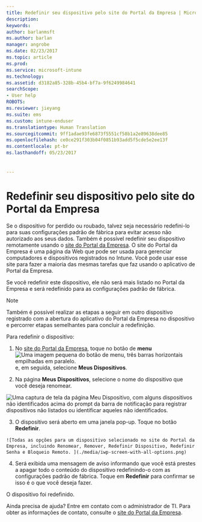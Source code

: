 ```yaml
---
title: Redefinir seu dispositivo pelo site do Portal da Empresa | Microsoft Docs
description: 
keywords: 
author: barlanmsft
ms.author: barlan
manager: angrobe
ms.date: 02/23/2017
ms.topic: article
ms.prod: 
ms.service: microsoft-intune
ms.technology: 
ms.assetid: d3182a85-328b-45b4-bf7a-9f6249984641
searchScope:
- User help
ROBOTS: 
ms.reviewer: jieyang
ms.suite: ems
ms.custom: intune-enduser
ms.translationtype: Human Translation
ms.sourcegitcommit: 9ff1adae93fe6873f5551cf58b1a2e89638dee85
ms.openlocfilehash: ce0ce291f303b04f0851b93add5f5cde5e2ee13f
ms.contentlocale: pt-br
ms.lasthandoff: 05/23/2017


---
```



# <a name="reset-your-device-from-the-company-portal-website"></a>Redefinir seu dispositivo pelo site do Portal da Empresa

Se o dispositivo for perdido ou roubado, talvez seja necessário redefini-lo para suas configurações padrão de fábrica para evitar acesso não autorizado aos seus dados. Também é possível redefinir seu dispositivo remotamente usando o [site do Portal da Empresa](http://portal.manage.microsoft.com). O site do Portal da Empresa é uma página da Web que pode ser usada para gerenciar computadores e dispositivos registrados no Intune. Você pode usar esse site para fazer a maioria das mesmas tarefas que faz usando o aplicativo de Portal da Empresa.

Se você redefinir este dispositivo, ele não será mais listado no Portal da Empresa e será redefinido para as configurações padrão de fábrica.

> [!Note]
> Também é possível realizar as etapas a seguir em outro dispositivo registrado com a abertura do aplicativo do Portal da Empresa no dispositivo e percorrer etapas semelhantes para concluir a redefinição. 

Para redefinir o dispositivo:

1.    No [site do Portal da Empresa](http://portal.manage.microsoft.com), toque no botão de __menu__ ![Uma imagem pequena do botão de menu, três barras horizontais empilhadas em paralelo.](/Intune/whats-new/media/CP_hamburger_menu.png) e, em seguida, selecione __Meus Dispositivos__.

2. Na página __Meus Dispositivos__, selecione o nome do dispositivo que você deseja renomear.

  ![Uma captura de tela da página Meu Dispositivo, com alguns dispositivos não identificados acima do prompt da barra de notificação para registrar dispositivos não listados ou identificar aqueles não identificados.](./media/macOS_enroll_002_tap_here_banner.png)

3.    O dispositivo será aberto em uma janela pop-up. Toque no botão **Redefinir**.

    ![Todas as opções para um dispositivo selecionado no site do Portal da Empresa, incluindo Renomear, Remover, Redefinir Dispositivo, Redefinir Senha e Bloqueio Remoto. ](./media/iwp-screen-with-all-options.png)

4.  Será exibida uma mensagem de aviso informando que você está prestes a apagar todo o conteúdo do dispositivo redefinindo-o com as configurações padrão de fábrica. Toque em **Redefinir** para confirmar se isso é o que você deseja fazer.

O dispositivo foi redefinido.

Ainda precisa de ajuda? Entre em contato com o administrador de TI. Para obter as informações de contato, consulte o [site do Portal da Empresa](http://portal.manage.microsoft.com).

